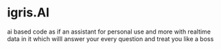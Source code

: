 # igris.AI
ai based code as if an assistant for personal use and more with realtime data in it which willl answer your every question and treat you like a boss
